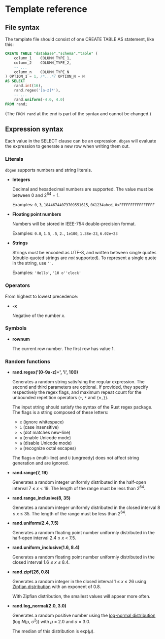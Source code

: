 Template reference
==================

File syntax
-----------

The template file should consist of one CREATE TABLE AS statement, like this:

```sql
CREATE TABLE "database"."schema"."table" (
    column_1    COLUMN_TYPE_1,
    column_2    COLUMN_TYPE_2,
    -- ...
    column_n    COLUMN_TYPE_N
) OPTION_1 = 1, /*...*/ OPTION_N = N
AS SELECT
    rand.int(16),
    rand.regex('[a-z]*'),
    -- ...
    rand.uniform(-4.0, 4.0)
FROM rand;
```

(The `FROM rand` at the end is part of the syntax and cannot be changed.)

Expression syntax
-----------------

Each value in the SELECT clause can be an expression. `dbgen` will evaluate the expression to
generate a new row when writing them out.

### Literals

`dbgen` supports numbers and string literals.

* **Integers**

    Decimal and hexadecimal numbers are supported. The value must be between 0 and
    2<sup>64</sup> − 1.

    Examples: `0`, `3`, `18446744073709551615`, `0X1234abcd`, `0xFFFFFFFFFFFFFFFF`

* **Floating point numbers**

    Numbers will be stored in IEEE-754 double-precision format.

    Examples: `0.0`, `1.5`, `.5`, `2.`, `1e100`, `1.38e-23`, `6.02e+23`

* **Strings**

    Strings must be encoded as UTF-8, and written between single quotes (double-quoted strings are
    *not* supported). To represent a single quote in the string, use `''`.

    Examples: `'Hello'`, `'10 o''clock'`

### Operators

From highest to lowest precedence:

* **-x**

    Negative of the number *x*.

### Symbols

* **rownum**

    The current row number. The first row has value 1.

### Random functions

* **rand.regex('[0-9a-z]+', 'i', 100)**

    Generates a random string satisfying the regular expression. The second and third parameters are
    optional. If provided, they specify respectively the regex flags, and maximum repeat count for
    the unbounded repetition operators (`+`, `*` and `{n,}`).

    The input string should satisfy the syntax of the Rust regex package. The flags is a string
    composed of these letters:

    * `x` (ignore whitespace)
    * `i` (case insensitive)
    * `s` (dot matches new-line)
    * `u` (enable Unicode mode)
    * `a` (disable Unicode mode)
    * `o` (recognize octal escapes)

    The flags `m` (multi-line) and `U` (ungreedy) does not affect string generation and are ignored.

* **rand.range(7, 19)**

    Generates a random integer uniformly distributed in the half-open interval 7 ≤ *x* < 19.
    The length of the range must be less than 2<sup>64</sup>.

* **rand.range_inclusive(8, 35)**

    Generates a random integer uniformly distributed in the closed interval 8 ≤ *x* ≤ 35.
    The length of the range must be less than 2<sup>64</sup>.

* **rand.uniform(2.4, 7.5)**

    Generates a random floating point number uniformly distributed in the half-open interval
    2.4 ≤ *x* < 7.5.

* **rand.uniform_inclusive(1.6, 8.4)**

    Generates a random floating point number uniformly distributed in the closed interval
    1.6 ≤ *x* ≤ 8.4.

* **rand.zipf(26, 0.8)**

    Generates a random integer in the closed interval 1 ≤ *x* ≤ 26 using [Zipfian distribution]
    with an exponent of 0.8.

    With Zipfian distribution, the smallest values will appear more often.

    [Zipfian distribution]: https://en.wikipedia.org/wiki/Zipf's_law

* **rand.log_normal(2.0, 3.0)**

    Generates a random positive number using the [log-normal distribution]
    (log *N*(*µ*, *σ*<sup>2</sup>)) with *μ* = 2.0 and *σ* = 3.0.

    The median of this distribution is exp(*µ*).

    [log-normal distribution]: https://en.wikipedia.org/wiki/Log-normal_distribution

